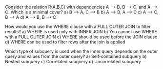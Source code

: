 Consider the relation R(A,B,C) with dependencies A --> B, B --> C, and A --> C. Which is a minimal cover?
a) B --> A, C --> B
b) A --> B, A --> C
c) A --> C, B --> A
d) A --> B, B --> C

How would you use the WHERE clause with a FULL OUTER JOIN to filter results?
a) WHERE is used only with INNER JOIN
b) You cannot use WHERE with a FULL OUTER JOIN
c) WHERE should be used before the JOIN clause
d) WHERE can be used to filter rows after the join is applied

Which type of subquery is used when the inner query depends on the outer query and values from the outer query?
a) Self-contained subquery
b) Nested subquery
c) Correlated subquery
d) Uncorrelated subquery
